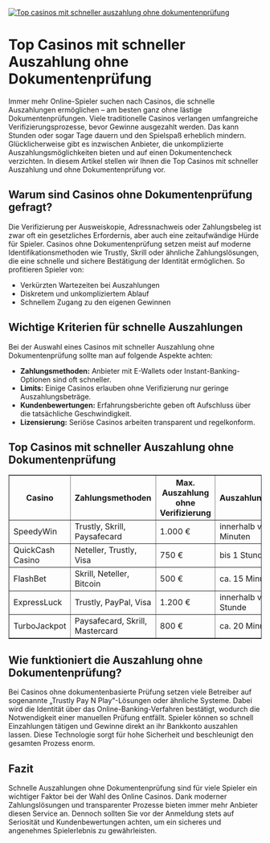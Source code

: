 [![Top casinos mit schneller auszahlung ohne dokumentenprüfung](https://123-caf.pages.dev/gitsignup.png)](https://vrmoo.ru/Bt82HjjY)

<h1>Top Casinos mit schneller Auszahlung ohne Dokumentenprüfung</h1>  <p>Immer mehr Online-Spieler suchen nach Casinos, die schnelle Auszahlungen ermöglichen – am besten ganz ohne lästige Dokumentenprüfungen. Viele traditionelle Casinos verlangen umfangreiche Verifizierungsprozesse, bevor Gewinne ausgezahlt werden. Das kann Stunden oder sogar Tage dauern und den Spielspaß erheblich mindern. Glücklicherweise gibt es inzwischen Anbieter, die unkomplizierte Auszahlungsmöglichkeiten bieten und auf einen Dokumentencheck verzichten. In diesem Artikel stellen wir Ihnen die Top Casinos mit schneller Auszahlung und ohne Dokumentenprüfung vor.</p>  <h2>Warum sind Casinos ohne Dokumentenprüfung gefragt?</h2>  <p>Die Verifizierung per Ausweiskopie, Adressnachweis oder Zahlungsbeleg ist zwar oft ein gesetzliches Erfordernis, aber auch eine zeitaufwändige Hürde für Spieler. Casinos ohne Dokumentenprüfung setzen meist auf moderne Identifikationsmethoden wie Trustly, Skrill oder ähnliche Zahlungslösungen, die eine schnelle und sichere Bestätigung der Identität ermöglichen. So profitieren Spieler von:</p>  <ul>   <li>Verkürzten Wartezeiten bei Auszahlungen</li>   <li>Diskretem und unkompliziertem Ablauf</li>   <li>Schnellem Zugang zu den eigenen Gewinnen</li> </ul>  <h2>Wichtige Kriterien für schnelle Auszahlungen</h2>  <p>Bei der Auswahl eines Casinos mit schneller Auszahlung ohne Dokumentenprüfung sollte man auf folgende Aspekte achten:</p>  <ul>   <li><strong>Zahlungsmethoden:</strong> Anbieter mit E-Wallets oder Instant-Banking-Optionen sind oft schneller.</li>   <li><strong>Limits:</strong> Einige Casinos erlauben ohne Verifizierung nur geringe Auszahlungsbeträge.</li>   <li><strong>Kundenbewertungen:</strong> Erfahrungsberichte geben oft Aufschluss über die tatsächliche Geschwindigkeit.</li>   <li><strong>Lizensierung:</strong> Seriöse Casinos arbeiten transparent und regelkonform.</li> </ul>  <h2>Top Casinos mit schneller Auszahlung ohne Dokumentenprüfung</h2>  <table border="1" cellpadding="8" cellspacing="0">   <thead>     <tr>       <th>Casino</th>       <th>Zahlungsmethoden</th>       <th>Max. Auszahlung ohne Verifizierung</th>       <th>Auszahlungsdauer</th>       <th>Bonusangebote</th>     </tr>   </thead>   <tbody>     <tr>       <td>SpeedyWin</td>       <td>Trustly, Skrill, Paysafecard</td>       <td>1.000 €</td>       <td>innerhalb von 30 Minuten</td>       <td>100% bis 200€ + 50 Freispiele</td>     </tr>     <tr>       <td>QuickCash Casino</td>       <td>Neteller, Trustly, Visa</td>       <td>750 €</td>       <td>bis 1 Stunde</td>       <td>150% Bonus bis 150€</td>     </tr>     <tr>       <td>FlashBet</td>       <td>Skrill, Neteller, Bitcoin</td>       <td>500 €</td>       <td>ca. 15 Minuten</td>       <td>200% Bonus + Freispiele</td>     </tr>     <tr>       <td>ExpressLuck</td>       <td>Trustly, PayPal, Visa</td>       <td>1.200 €</td>       <td>innerhalb von 1 Stunde</td>       <td>Willkommensbonus 100% bis 250€</td>     </tr>     <tr>       <td>TurboJackpot</td>       <td>Paysafecard, Skrill, Mastercard</td>       <td>800 €</td>       <td>ca. 20 Minuten</td>       <td>125% Bonus bis 180€</td>     </tr>   </tbody> </table>  <h2>Wie funktioniert die Auszahlung ohne Dokumentenprüfung?</h2>  <p>Bei Casinos ohne dokumentenbasierte Prüfung setzen viele Betreiber auf sogenannte „Trustly Pay N Play“-Lösungen oder ähnliche Systeme. Dabei wird die Identität über das Online-Banking-Verfahren bestätigt, wodurch die Notwendigkeit einer manuellen Prüfung entfällt. Spieler können so schnell Einzahlungen tätigen und Gewinne direkt an ihr Bankkonto auszahlen lassen. Diese Technologie sorgt für hohe Sicherheit und beschleunigt den gesamten Prozess enorm.</p>  <h2>Fazit</h2>  <p>Schnelle Auszahlungen ohne Dokumentenprüfung sind für viele Spieler ein wichtiger Faktor bei der Wahl des Online Casinos. Dank moderner Zahlungslösungen und transparenter Prozesse bieten immer mehr Anbieter diesen Service an. Dennoch sollten Sie vor der Anmeldung stets auf Seriosität und Kundenbewertungen achten, um ein sicheres und angenehmes Spielerlebnis zu gewährleisten.</p>